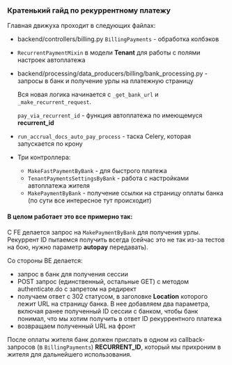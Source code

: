 ### Кратенький гайд по рекуррентному платежу

Главная движуха проходит в следующих файлах:
- backend/controllers/billing.py `BillingPayments` - обработка колбэков

- `RecurrentPaymentMixin` в модели **Tenant** для работы с полями настроек автоплатежа

- backend/processing/data_producers/billing/bank_processing.py - запросы в банк и получение урлы на платежную страницу
    
    Вся новая логика начинается с `_get_bank_url` и `_make_recurrent_request`. 
     
    `pay_via_recurrent_id` - функция автоплатежа по имеющемуся **recurrent_id**

- `run_accrual_docs_auto_pay_process` - таска Celery, которая запускается по крону

- Три контроллера:
    
    - `MakeFastPaymentByBank` - для быстрого платежа
    - `TenantPaymentsSettingsByBank` - работа с настройками автоплатежа жителя
    - `MakePaymentByBank` - получение ссылки на страницу оплаты банка 
    (по сути все интересное тут происходит)

#### В целом работает это все примерно так:

С FE делается запрос на `MakePaymentByBank` для получения урлы.
Рекуррент ID пытаемся получить всегда 
(сейчас это не так из-за тестов на бою, нужно параметр **autopay** передавать).


Со стороны BE делается: 
- запрос в банк для получения сессии
- POST запрос (единственный, остальные GET) с методом authenticate.do 
с запретом на редирект
- получаем ответ с 302 статусом, 
в заголовке **Location** которого лежит URL на страницу банка.
В нее добавляем два параметра, включая ранее полученный ID сессии с банком, 
чтобы банк понимал, что мы хотим получить в ответ ID рекуррентного платежа
- возвращаем полученный URL на фронт

После оплаты жителя банк должен прислать в одном из callback-запросов
 (в `BillingPayments`) **RECURRENT_ID**,
 который мы прихроним в жителя для дальнейшего использования.  